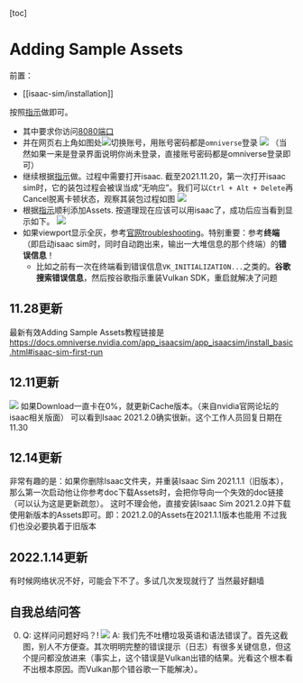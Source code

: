[toc]
# Adding Sample Assets
前置：
- [[isaac-sim/installation]]

按照[指示](https://docs.omniverse.nvidia.com/app_isaacsim/app_isaacsim/setup.html#adding-sample-assets)做即可。
- 其中要求你访问[8080端口](http://localhost:8080/)
- 并在网页右上角如图处![](assets/omniverse-switch.png)切换账号，用账号密码都是`omniverse`登录
![](assets/omniverse-login.png)
（当然如果一来是登录界面说明你尚未登录，直接账号密码都是omniverse登录即可）
- 继续根据[指示](https://docs.omniverse.nvidia.com/app_isaacsim/app_isaacsim/setup.html#adding-sample-assets)做。过程中需要打开isaac.
截至2021.11.20，第一次打开isaac sim时，它的装包过程会被误当成“无响应”。我们可以`Ctrl + Alt + Delete`再Cancel脱离卡顿状态，观察其装包过程如图
![](assets/isaac-install-packages.png)
- 根据[指示](https://docs.omniverse.nvidia.com/app_isaacsim/app_isaacsim/setup.html#adding-sample-assets)顺利添加Assets.
按道理现在应该可以用isaac了，成功后应当看到显示如下。
![](assets/final-result.png)
- 如果viewport显示全灰，参考[官网troubleshooting](https://docs.omniverse.nvidia.com/app_isaacsim/prod_kit/linux-troubleshooting.html#)。特别重要：参考**终端**（即启动isaac sim时，同时自动跑出来，输出一大堆信息的那个终端）的**错误信息**！
  - 比如之前有一次在终端看到错误信息`VK_INITIALIZATION...`之类的。**谷歌搜索错误信息**，然后按谷歌指示重装Vulkan SDK，重启就解决了问题
## 11.28更新
最新有效Adding Sample Assets教程链接是
https://docs.omniverse.nvidia.com/app_isaacsim/app_isaacsim/install_basic.html#isaac-sim-first-run
## 12.11更新
![](assets/tackle-download-issue.png)
如果Download一直卡在0%，就更新Cache版本。（来自nvidia官网论坛的isaac相关版面）
可以看到Isaac 2021.2.0确实很新。这个工作人员回复日期在11.30
## 12.14更新
非常有趣的是：如果你删除Isaac文件夹，并重装Isaac Sim 2021.1.1（旧版本），那么第一次启动他让你参考doc下载Assets时，会把你导向一个失效的doc链接（可以认为这是更新疏忽）。
这时不理会他，直接安装Isaac Sim 2021.2.0并下载使用新版本的Assets即可。即：2021.2.0的Assets在2021.1.1版本也能用
不过我们也没必要执着于旧版本
## 2022.1.14更新
有时候网络状况不好，可能会下不了。多试几次发现就行了
当然最好翻墙
## 自我总结问答
0. Q: 这样问问题好吗？!
![](installation/question.png)
A: 我们先不吐槽垃圾英语和语法错误了。首先这截图，别人不方便查。其次明明完整的错误提示（日志）有很多关键信息，但这个提问都没放进来（事实上，这个错误是Vulkan出错的结果。光看这个根本看不出根本原因。而Vulkan那个错谷歌一下能解决）。